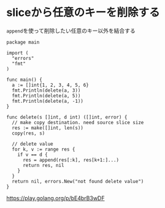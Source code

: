 # sliceから任意のキーを削除する

`append`を使って削除したい任意のキー以外を結合する

```
package main

import (
  "errors"
  "fmt"
)

func main() {
  a := []int{1, 2, 3, 4, 5, 6}
  fmt.Println(delete(a, 3))
  fmt.Println(delete(a, 5))
  fmt.Println(delete(a, -1))
}

func delete(s []int, d int) ([]int, error) {
  // make copy destination. need source slice size
  res := make([]int, len(s))
  copy(res, s)

  // delete value
  for k, v := range res {
    if v == d {
      res = append(res[:k], res[k+1:]...)
      return res, nil
    }
  }
  return nil, errors.New("not found delete value")
}
```

https://play.golang.org/p/bE4brB3wDF

